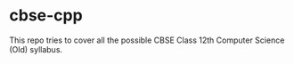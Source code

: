 # cbse-cpp
This repo tries to cover all the possible CBSE Class 12th Computer Science (Old) syllabus.
